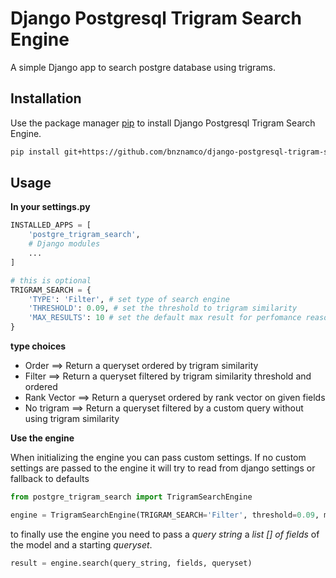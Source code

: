 # Django Postgresql Trigram Search Engine

A simple Django app to search postgre database using trigrams.

## Installation

Use the package manager [pip](https://pip.pypa.io/en/stable/) to install Django Postgresql Trigram Search Engine.

```bash
pip install git+https://github.com/bnznamco/django-postgresql-trigram-search.git
```

## Usage

**In your settings.py**
```py
INSTALLED_APPS = [
    'postgre_trigram_search',
    # Django modules
    ...
]

# this is optional
TRIGRAM_SEARCH = { 
    'TYPE': 'Filter', # set type of search engine
    'THRESHOLD': 0.09, # set the threshold to trigram similarity
    'MAX_RESULTS': 10 # set the default max result for perfomance reasons
}
```

**type choices**

* Order ==> Return a queryset ordered by trigram similarity
* Filter ==> Return a queryset filtered by trigram similarity threshold and ordered
* Rank Vector ==> Return a queryset ordered by rank vector on given fields
* No trigram ==> Return a queryset filtered by a custom query without using trigram similarity


**Use the engine**

When initializing the engine you can pass custom settings.
If no custom settings are passed to the engine it will try to read from django settings or fallback to defaults

```py
from postgre_trigram_search import TrigramSearchEngine

engine = TrigramSearchEngine(TRIGRAM_SEARCH='Filter', threshold=0.09, max_results=10)
```
to finally use the engine you need to pass a *query string* a *list [] of fields* of the model and a starting *queryset*.
```py
result = engine.search(query_string, fields, queryset)
```
